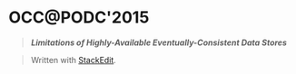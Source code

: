 ﻿# OCC@PODC'2015

> ***Limitations of Highly-Available Eventually-Consistent Data Stores***


> Written with [StackEdit](https://stackedit.io/).
